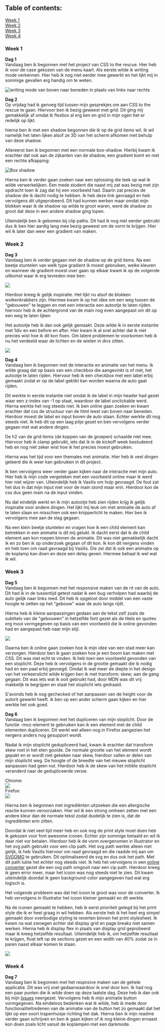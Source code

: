 ## Table of contents:

[Week 1](https://github.com/ROEL2407/City_menu#week-1)</br>
[Week 2](https://github.com/ROEL2407/City_menu#week-2)</br>
[Week 3](https://github.com/ROEL2407/City_menu#week-3)</br>
[Week 4](https://github.com/ROEL2407/City_menu#week-4)</br>

### Week 1

<strong>Dag 1</strong></br>
Vandaag ben ik begonnen met het project van CSS to the rescue. Hier heb ik voor de case gekozen van de menu kaart. Als eerste wilde ik writing mode verkennen. Hier heb ik nog niet eerder mee gewerkt en het lijkt mij in sommige gevallen erg handig om te weten.

![writing mode van boven naar beneden in plaats van links naar rechts](https://github.com/ROEL2407/css-to-the-rescue-2122/blob/main/wiki_images/writing%20mode.PNG?raw=true)

<strong>Dag 2</strong></br>
Op vrijdag had ik genoeg tijd tussen mijn gesprekjes om aan CSS to the rescue te gaan. Hiervoor ben ik bezig geweest met grid. Dit ging mij gemakkelijk af omdat ik flexbox al erg ken en grid in mijn ogen het er redelijk op lijkt.

hierna ben ik met een shadow begonnen die ik op de grid items wil. Ik wil namelijk het laten lijken alsof ze 3D van het scherm afkomen met behulp van deze shadow.

Allereerst ben ik begonnen met een normale box-shadow. Hierbij kwam ik erachter dat ook aan de zijkanten van de shadow, een gradient komt en niet een rechte afkapping:

![Box shadow](https://github.com/ROEL2407/css-to-the-rescue-2122/blob/main/wiki_images/box-shadow.PNG?raw=true)

Hierna ben ik verder gaan zoeken naar een oplossing die leek op wat ik wilde verwerkelijken. Een mede student die naast mij zat was bezig met zijn opdracht toen ik zag dat hij een voorbeeld had. Daarin zat precies de shadow die ik dacht nodig te hebben. Ik heb deze link gevraagd en heb vervolgens dit uitgeprobeerd. Dit had kunnen werken maar omdat mijn blokken waar ik de shadow op wilde te groot waren, werd de shadow zo groot dat deze in een andere shadow ging lopen. 

Uiteindelijk ben ik gekomen bij clip paths. Dit had ik nog niet eerder gebruikt dus ik ben hier aardig lang mee bezig geweest om de vorm te krijgen. Hier wil ik later dan weer een gradient van maken.

### Week 2

<strong>Dag 3</strong></br>
Vandaag ben ik verder gegaan met de shadow op de grid items. Na een beetje stuntelen van welk type gradient ik moest gebruiken, welke kleuren en wanneer de gradient moest over gaan op elkaar kwam ik op de volgende uitkomst waar ik erg tevreden mee ben:

![](https://github.com/ROEL2407/css-to-the-rescue-2122/blob/main/wiki_images/building.PNG?raw=true)

Hierdoor kreeg ik gelijk inspiratie. Het lijkt nu alsof de blokken wolkenkrabbers zijn. Hiermee kwam ik op het idee om een weg tussen de "gebouwen" te leggen en met een interactie een autootje te laten rijden. hiervoor heb ik de achtergrond van de main nog even aangepast om dit op een weg te laten lijken

Het autootje heb ik dan ook gelijk gemaakt. Deze wilde ik in eerste instantie  met 1div en een before en after. Hier kwam ik al snel achter dat ik niet precies wist hoe ik dit kon fixen. Om latere problemen te voorkomen heb ik nu het verdeeld waar de lichten en de wielen in divs zitten.

<img src="https://github.com/ROEL2407/City_menu/blob/main/wiki_images/auto.png?raw=true">

<strong>Dag 4</strong></br>
Vandaag ben ik begonnen met de interactie en animatie van het menu. Ik wilde graag dat op basis van een checkbox die aangevinkt is of niet, het autootje te laten rijden. Hiervoor heb ik een checkbox met een label erbij gemaakt zodat er op de label geklikt kan worden waarna de auto gaat rijden.

Dit werkte in eerste instantie niet omdat ik de label in mijn header had gezet waar een z-index van -1 op staat, waardoor de label unclickable werd. Hierna werkte het nog steeds niet. Ik ben online gaan zoeken en kwam erachter dat css de structuur van de html leest van boven naar beneden. Hierdoor moest de label en input boven de auto staan. Echter werkte dit nog steeds niet. Ik heb dit op een laag pitje gezet en ben vervolgens verder gegaan met wat andere dingen.

De h2 van de grid items (de koppen van de groepen) schaalde niet mee. Hiervoor heb ik clamp gebruikt, iets dat ik in de kickoff week bestudeerd heb en nog niet zeker wist hoe ik het precies moest gebruiken.

Hierna was het tijd voor een themales met animatie. Hier heb ik veel dingen geleerd die ik weer kan gebruiken in dit project.

Ik ben vervolgens weer verder gaan kijken naar de interactie met mijn auto. Hier heb ik mijn code vergeleken met een voorbeeld online maar ik werd hier niet wijzer van. Uiteindelijk heb ik Vasilis om hulp gevraagd. De fout zat het dus in dat mijn input niet voor de main stond maar erin. Hierdoor kon de css dus geen main na de input vinden.

Nu dat eindelijk werkt en ik mijn autootje heb zien rijden krijg ik gelijk inspiratie voor andere dingen. Het lijkt mij leuk om met animatie de auto af te laten slaan en misschien ook een knipperlicht te maken. Hier ben ik vervolgens mee aan de slag gegaan.

Na een klein beetje stuntelen en vragen hoe ik een child element kan betrekken in een animatie is dit mij gelukt. Ik dacht eerst dat ik de child element aan kon roepen binnen de animatie. Dit was niet gemakkelijk dacht ik en zo ben ik op onderzoek gegaan of dit kon. Ik kon dit nergens vinden en heb toen om raad gevraagd bij Vasilis. Die zei dat ik ook een animatie op de koplamp kan doen en deze een delay geven. Hiermee behaal ik wel wat ik wil. 

### Week 3

<strong>Dag 5</strong></br>
Vandaag ben ik begonnen met het responsive maken van de rit van de auto. Dit had ik in de tussentijd getest nadat ik een bug verholpen had waarbij de auto gelijk naar links reed. Dit heb ik opgelost door middel van een vaste hoogte te zetten op het "gebouw" waar de auto langs rijdt.

Hierna heb ik kleine aanpassingen gedaan aan de tekst zelf zoals de subtitels van de "gebouwen" in hetzelfde font gezet als de titels en quotes erg mooi vormgegeven op basis van een voorbeeld die ik online gevonden had en aangepast heb naar mijn stijl.

<img src="https://github.com/ROEL2407/City_menu/blob/main/wiki_images/quote.png?raw=true">

Daarna ben ik online gaan zoeken hoe ik mijn idee van een stad meer kan verzorgen. Hierdoor ben ik gaan zoeken hoe je een boom kan maken met CSS. Dit was niet echt te vinden. Ik heb toen een voorbeeld gevonden van een stoplicht. Deze heb ik vervolgens in de grootte gemaakt die ik nodig had en een paal erbij gevoegd. Omdat ik wat meer de diepte in het design van het verkeerslicht wilde krijgen ben ik met transform: skew; aan de gang gegaan. Dit was iets wat ik ooit gebruikt had, door MDN was dit vrij makkelijk te begrijpen en staat het stoplicht iets gedraaid.

S'avonds heb ik nog gechecked of het aanpassen van de height voor de autorit gewerkt heeft. ik ben op een ander scherm gaan kijken en hier werkte het ook goed.

<strong>Dag 6</strong></br>
Vandaag ben ik begonnen met het dupliceren van mijn stoplicht. Door de functie -moz-element te gebruiken kan ik een element met de child elementen dupliceren. Dit werkt wel alleen nog in Firefox aangezien het nergens anders nog gesupport wordt.

Nadat ik mijn stoplicht gedupliceerd had, kwam ik erachter dat transform skew roet in het eten gooide. De normale grootte van het element wordt gepakt en er wordt niet gekeken naar skew, hierdoor vallen er delen van mijn stoplicht weg. De hoogte of de breedte van het nieuwe stoplicht aanpassen had geen nut. Hierdoor heb ik de skew van het initiële stoplicht veranderd naar de gedupliceerde versie.

Chrome:<br />
<img src="https://github.com/ROEL2407/City_menu/blob/main/wiki_images/stoplicht_chrome.PNG?raw=true"><br />
Firefox:<br />
<img src="https://github.com/ROEL2407/City_menu/blob/main/wiki_images/stoplicht.PNG?raw=true">


Hierna ben ik begonnen met ingrediënten uitzoeken die een allergische reactie kunnen veroorzaken. Hier wil ik een strong omheen zetten met een andere kleur dan de normale tekst zodat duidelijk te zien is, dat de ingrediënten erin zitten.

Doordat ik niet veel tijd meer heb en ook nog de print style moet doen heb ik gekozen voor font awesome iconen. Echter zijn sommige betaald en wil ik daar niet vor betalen. Hierdoor heb ik de vorm overgenomen in Illustrator en het svg path gebruikt voor een clip path. Het svg path werkte alleen niet gelijk, ik heb Vasilis hiervoor om raad gevraagd en die raadde mij aan om [SVGOMG](https://jakearchibald.github.io/svgomg/) te gebruiken. Dit optimaliseerd de svg en dus ook het path. Met dit path lukte het echter nog steeds niet. Ik heb het vervolgens in een [online converter](https://path-to-points.netlify.app/) gezet die een svg path omgooit naar een cip path. Hierdoor kreeg ik geen error meer, maar het icoon was nog steeds niet te zien. Dit kwam uiteindelijk doordat ik geen background-color aangegeven had wat erg logisch is.

Het volgende probleem was dat het icoon te groot was voor de converter. Ik heb vervolgens in Illustrator het icoon kleiner gemaakt en dit werkte.

Na de iconen gemaakt te hebben, heb ik eerst prioriteit gelegd bij het print style die ik er heel graag in wil hebben. Als eerste heb ik het heel erg simpel gemaakt door overbodige styling te reverten binnen het print stylesheet. Ik kwam na wat zwoegen achter dat display grid en page breaks niet samen werken. Hierna heb ik display flex in plaats van display grid geprobeerd maar ik kreeg hetzelfde resultaat. Uiteindelijk heb ik, om hetzelfde resultaat te krijgen, float left op de sections gezet en een width van 40% zodat ze in paren naast elkaar komen te staan.

<img src="https://github.com/ROEL2407/City_menu/blob/main/wiki_images/print.PNG?raw=true">

### Week 4

<strong>Dag 7</strong></br>
Vandaag ben ik begonnen met het respnsive maken van de gehele applicatie. Dit was vrij snel gedaanwaardoor ik snel door kon. Ik had nog een paar punten die ik wilde doen op deze laatste dag. Deze heb ik dan ook bij mijn [Issues](https://github.com/ROEL2407/City_menu/issues) neergezet. Vervolgens heb ik mijn animatie button vormgegeven. Na eindeloos bedenken wat ik wilde, heb ik mede door functionaliteitredenen van de animatie van de button het zo gemaakt dat het lijkt op een soort trapenhuisje richting het dak. Hierna ben ik mijn readme verder gaan schrijven en ben ik gaan kijken of ik nog kleine dingen ernaast kon doen zoals licht vanuit de koplampen met een darkmode.
